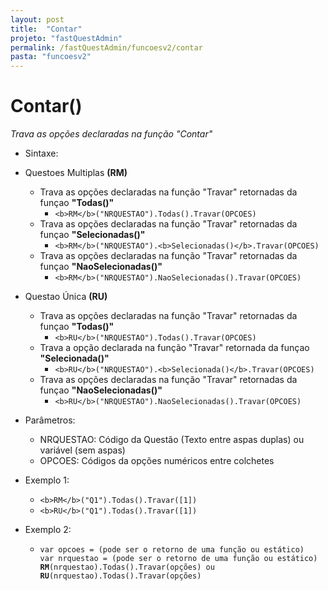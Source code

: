 ```yaml
---
layout: post
title:  "Contar"
projeto: "fastQuestAdmin"
permalink: /fastQuestAdmin/funcoesv2/contar
pasta: "funcoesv2"
---
```


# Contar()
*Trava as opções declaradas na função "Contar"*

- Sintaxe:
- Questoes Multiplas **(RM)**
  - Trava as opções declaradas na função "Travar" retornadas da funçao **"Todas()"**
    - `<b>RM</b>("NRQUESTAO").Todas().Travar(OPCOES)`
  - Trava as opções declaradas na função "Travar" retornadas da funçao **"Selecionadas()"**
    - `<b>RM</b>("NRQUESTAO").<b>Selecionadas()</b>.Travar(OPCOES)`
  - Trava as opções declaradas na função "Travar" retornadas da funçao **"NaoSelecionadas()"**
    - `<b>RM</b>("NRQUESTAO").NaoSelecionadas().Travar(OPCOES)`
- Questao Única **(RU)**
    - Trava as opções declaradas na função "Travar" retornadas da funçao **"Todas()"**
      - `<b>RU</b>("NRQUESTAO").Todas().Travar(OPCOES)`
    - Trava a opção declarada na função "Travar" retornada da funçao **"Selecionada()"**
      - `<b>RU</b>("NRQUESTAO").<b>Selecionada()</b>.Travar(OPCOES)`
    - Trava as opções declaradas na função "Travar" retornadas da funçao **"NaoSelecionadas()"**
      - `<b>RU</b>("NRQUESTAO").NaoSelecionadas().Travar(OPCOES)`
  
- Parâmetros:
  - NRQUESTAO: Código da Questão (Texto entre aspas duplas) ou variável (sem aspas)
  - OPCOES: Códigos da opções numéricos entre colchetes
- Exemplo 1:
  - `<b>RM</b>("Q1").Todas().Travar([1])`
  - `<b>RU</b>("Q1").Todas().Travar([1])`
- Exemplo 2:
    - <pre>
      <code>var opcoes = (pode ser o retorno de uma função ou estático)
      var nrquestao = (pode ser o retorno de uma função ou estático)
      <b>RM</b>(nrquestao).Todas().Travar(opções) ou <b>RU</b>(nrquestao).Todas().Travar(opções)</code>
      </pre>
